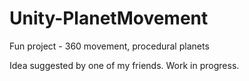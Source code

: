 # Unity-PlanetMovement
Fun project - 360 movement, procedural planets

Idea suggested by one of my friends. Work in progress.

